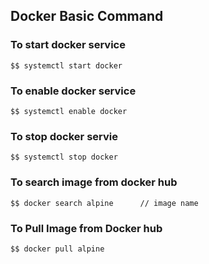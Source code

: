 ## Docker Basic Command

### To start docker service

```
$$ systemctl start docker
```

### To enable docker service

```
$$ systemctl enable docker

```

### To stop docker servie 

```
$$ systemctl stop docker

```

### To search image from docker hub

```
$$ docker search alpine      // image name 

```

### To Pull Image from Docker hub

```
$$ docker pull alpine

```


